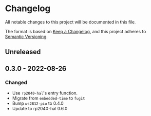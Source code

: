 # Changelog

All notable changes to this project will be documented in this file.

The format is based on [Keep a Changelog](https://keepachangelog.com/en/1.0.0/),
and this project adheres to [Semantic Versioning](https://semver.org/spec/v2.0.0.html).

## Unreleased

## 0.3.0 - 2022-08-26

### Changed

- Use `rp2040-hal`'s entry function.
- Migrate from `embedded-time` to `fugit`
- Bump `ws2812-pio` to 0.4.0
- Update to rp2040-hal 0.6.0

